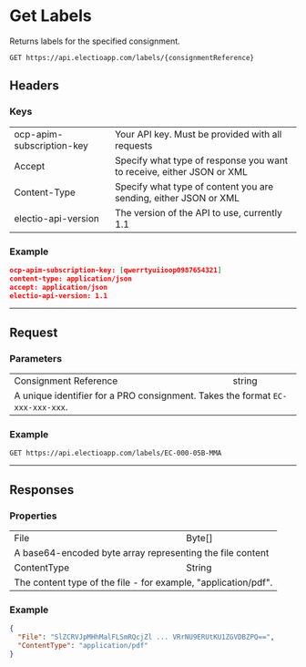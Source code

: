 # Get Labels

Returns labels for the specified consignment.

`GET https://api.electioapp.com/labels/{consignmentReference}`


<div class="refcontainer">
<div class="refdivider">

## Headers

</div>
<div class="refdivider">

### Keys

<table>
    <tr>
        <td>ocp-apim-subscription-key</td>
        <td>Your API key. Must be provided with all requests</td>
    </tr>
    <tr>
        <td>Accept</td>
        <td>Specify what type of response you want to receive, either JSON or XML</td>
    </tr>
    <tr>
        <td>Content-Type</td>
        <td>Specify what type of content you are sending, either JSON or XML</td>
    </tr>
    <tr>
        <td>electio-api-version</td>
        <td>The version of the API to use, currently 1.1</td>
    </tr>
</table>

</div>
<div class="refdivider">

### Example

```json
ocp-apim-subscription-key: [qwerrtyuiioop0987654321]
content-type: application/json
accept: application/json
electio-api-version: 1.1
```

</div>
</div>
<div class="refcontainer">
<div class="refdivider">

---

## Request

</div>
<div class="refdivider">

### Parameters

<table>
    <tr>
        <td>Consignment Reference</td>
        <td>string</td>
    </tr>
    <tr>
        <td colspan="2">A unique identifier for a PRO consignment. Takes the format <code>EC-xxx-xxx-xxx</code>.</td>
    </tr>
</table> 

</div>
<div class="refdivider">

### Example

```
GET https://api.electioapp.com/labels/EC-000-05B-MMA
```

</div>
</div>

<div class="refcontainer">
<div class="refdivider">

---

## Responses

</div>
<div class="refdivider">

### Properties

<table>
    <tr>
        <td>File</td>
        <td>Byte[]</td>
    </tr>
    <tr>
        <td colspan ="2">A base64-encoded byte array representing the file content</td>
    </tr>
    <tr>
        <td>ContentType</td>
        <td>String</td>
    </tr>
    <tr>
        <td colspan="2">The content type of the file - for example, "application/pdf".</td>    
    </tr>
</table>    

</div>
<div class="refdivider">

### Example

```json
{
  "File": "SlZCRVJpMHhMalFLSmRQcjZl ... VRrNU9ERUtKU1ZGVDBZPQ==",
  "ContentType": "application/pdf"
}
```
</div>
</div>
